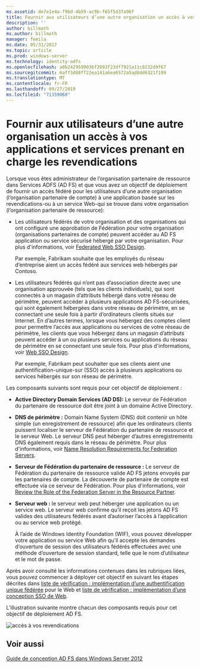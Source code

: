 ```yaml
---
ms.assetid: de7e1e4a-f96d-4b59-ac9b-f65f5d37a96f
title: Fournir aux utilisateurs d’une autre organisation un accès à vos applications et services prenant en charge les revendications
description: ''
author: billmath
ms.author: billmath
manager: femila
ms.date: 05/31/2017
ms.topic: article
ms.prod: windows-server
ms.technology: identity-adfs
ms.openlocfilehash: a0b2429599036f2893f23df7921a11c8232d9f67
ms.sourcegitcommit: 6aff3d88ff22ea141a6ea6572a5ad8dd6321f199
ms.translationtype: MT
ms.contentlocale: fr-FR
ms.lasthandoff: 09/27/2019
ms.locfileid: "71359068"
---
```

# <a name="provide-users-in-another-organization-access-to-your-claims-aware-applications-and-services"></a>Fournir aux utilisateurs d’une autre organisation un accès à vos applications et services prenant en charge les revendications


Lorsque vous êtes administrateur de l’organisation partenaire de ressource dans Services ADFS \(AD FS\) et que vous avez un objectif de déploiement de fournir un accès fédéré pour les utilisateurs d’une autre organisation \(l’organisation partenaire de compte\) à une application basée sur les revendications\-ou à un service Web\-qui se trouve dans votre organisation \(l’organisation partenaire de ressource\):  
  
-   Les utilisateurs fédérés de votre organisation et des organisations qui ont configuré une approbation de Fédération pour votre organisation \(organisations partenaires de compte\) peuvent accéder au AD FS application ou service sécurisé hébergé par votre organisation. Pour plus d'informations, voir [Federated Web SSO Design](Federated-Web-SSO-Design.md).  
  
    Par exemple, Fabrikam souhaite que les employés du réseau d’entreprise aient un accès fédéré aux services web hébergés par Contoso.  
  
-   Les utilisateurs fédérés qui n’ont pas d’association directe avec une organisation approuvée \(tels que les clients individuels\), qui sont connectés à un magasin d’attributs hébergé dans votre réseau de périmètre, peuvent accéder à plusieurs applications AD FS\-sécurisées, qui sont également hébergées dans votre réseau de périmètre, en se connectant une seule fois à partir d’ordinateurs clients situés sur Internet. En d’autres termes, lorsque vous hébergez des comptes client pour permettre l’accès aux applications ou services de votre réseau de périmètre, les clients que vous hébergez dans un magasin d’attributs peuvent accéder à un ou plusieurs services ou applications du réseau de périmètre en se connectant une seule fois. Pour plus d'informations, voir [Web SSO Design](Web-SSO-Design.md).  
  
    Par exemple, Fabrikam peut souhaiter que ses clients aient une authentification\-unique\-sur \(SSO\) accès à plusieurs applications ou services hébergés sur son réseau de périmètre.  
  
Les composants suivants sont requis pour cet objectif de déploiement :  
  
-   **Active Directory Domain Services \(AD DS\):** Le serveur de Fédération du partenaire de ressource doit être joint à un domaine Active Directory.  
  
-   **DNS de périmètre :** Domain Name System \(DNS\) doit contenir un hôte simple \(un enregistrement de ressource\) afin que les ordinateurs clients puissent localiser le serveur de Fédération du partenaire de ressource et le serveur Web. Le serveur DNS peut héberger d’autres enregistrements DNS également requis dans le réseau de périmètre. Pour plus d'informations, voir [Name Resolution Requirements for Federation Servers](Name-Resolution-Requirements-for-Federation-Servers.md).  
  
-   **Serveur de Fédération du partenaire de ressource :** Le serveur de Fédération du partenaire de ressource valide AD FS jetons envoyés par les partenaires de compte. La découverte de partenaire de compte est effectuée via ce serveur de Fédération. Pour plus d'informations, voir [Review the Role of the Federation Server in the Resource Partner](Review-the-Role-of-the-Federation-Server-in-the-Resource-Partner.md).  
  
-   **Serveur web :** le serveur web peut héberger une application ou un service web. Le serveur web confirme qu’il reçoit les jetons AD FS valides des utilisateurs fédérés avant d’autoriser l’accès à l’application ou au service web protégé.  
  
    À l’aide de Windows Identity Foundation \(WIF\), vous pouvez développer votre application ou service Web afin qu’il accepte les demandes d’ouverture de session des utilisateurs fédérés effectuées avec une méthode d’ouverture de session standard, telle que le nom d’utilisateur et le mot de passe.  
  
Après avoir consulté les informations contenues dans les rubriques liées, vous pouvez commencer à déployer cet objectif en suivant les étapes décrites dans [liste de vérification : implémentation d’une authentification unique fédérée](../../ad-fs/deployment/Checklist--Implementing-a-Federated-Web-SSO-Design.md) pour le Web et [liste de vérification : implémentation d’une conception SSO de Web](../../ad-fs/deployment/Checklist--Implementing-a-Web-SSO-Design.md).  
  
L’illustration suivante montre chacun des composants requis pour cet objectif de déploiement AD FS.  
  
![accès à vos revendications](media/75358b16-2a6f-4e16-9cc4-b0e614480305.gif)  
  
## <a name="see-also"></a>Voir aussi
[Guide de conception AD FS dans Windows Server 2012](AD-FS-Design-Guide-in-Windows-Server-2012.md)
